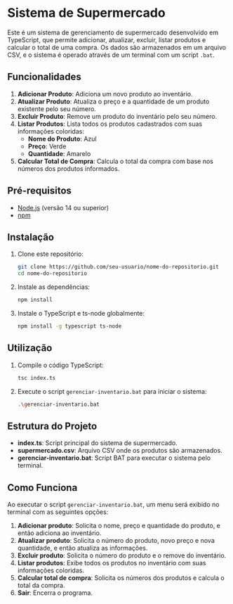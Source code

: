# Sistema de Supermercado

Este é um sistema de gerenciamento de supermercado desenvolvido em TypeScript, que permite adicionar, atualizar, excluir, listar produtos e calcular o total de uma compra. Os dados são armazenados em um arquivo CSV, e o sistema é operado através de um terminal com um script `.bat`.

## Funcionalidades

1. **Adicionar Produto**: Adiciona um novo produto ao inventário.
2. **Atualizar Produto**: Atualiza o preço e a quantidade de um produto existente pelo seu número.
3. **Excluir Produto**: Remove um produto do inventário pelo seu número.
4. **Listar Produtos**: Lista todos os produtos cadastrados com suas informações coloridas:
   - **Nome do Produto**: Azul
   - **Preço**: Verde
   - **Quantidade**: Amarelo
5. **Calcular Total de Compra**: Calcula o total da compra com base nos números dos produtos informados.

## Pré-requisitos

- [Node.js](https://nodejs.org/) (versão 14 ou superior)
- [npm](https://www.npmjs.com/)

## Instalação

1. Clone este repositório:
    ```sh
    git clone https://github.com/seu-usuario/nome-do-repositorio.git
    cd nome-do-repositorio
    ```

2. Instale as dependências:
    ```sh
    npm install
    ```

3. Instale o TypeScript e ts-node globalmente:
    ```sh
    npm install -g typescript ts-node
    ```

## Utilização

1. Compile o código TypeScript:
    ```sh
    tsc index.ts
    ```

2. Execute o script `gerenciar-inventario.bat` para iniciar o sistema:
    ```sh
    .\gerenciar-inventario.bat
    ```

## Estrutura do Projeto

- **index.ts**: Script principal do sistema de supermercado.
- **supermercado.csv**: Arquivo CSV onde os produtos são armazenados.
- **gerenciar-inventario.bat**: Script BAT para executar o sistema pelo terminal.

## Como Funciona

Ao executar o script `gerenciar-inventario.bat`, um menu será exibido no terminal com as seguintes opções:

1. **Adicionar produto**: Solicita o nome, preço e quantidade do produto, e então adiciona ao inventário.
2. **Atualizar produto**: Solicita o número do produto, novo preço e nova quantidade, e então atualiza as informações.
3. **Excluir produto**: Solicita o número do produto e o remove do inventário.
4. **Listar produtos**: Exibe todos os produtos no inventário com suas informações coloridas.
5. **Calcular total de compra**: Solicita os números dos produtos e calcula o total da compra.
6. **Sair**: Encerra o programa.
